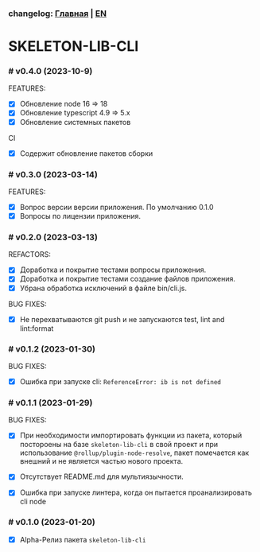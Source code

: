 ### changelog: [Главная](./../README.md) | [EN](./CHANGELOG-EN.md)

# SKELETON-LIB-CLI

### # v0.4.0 (2023-10-9)

FEATURES:

- [x] Обновление node 16 => 18
- [x] Обновление typescript 4.9 => 5.x
- [x] Обновление системных пакетов

CI

- [x] Содержит обновление пакетов сборки

### # v0.3.0 (2023-03-14)

FEATURES:

- [x] Вопрос версии версии приложения. По умолчанию 0.1.0
- [x] Вопросы по лицензии приложения.

### # v0.2.0 (2023-03-13)

REFACTORS:

- [x] Доработка и покрытие тестами вопросы приложения.
- [x] Доработка и покрытие тестами создание файлов приложения.
- [x] Убрана обработка исключений в файле bin/cli.js.

BUG FIXES:

- [x] Не перехватываются git push и не запускаются test, lint and lint:format

### # v0.1.2 (2023-01-30)

BUG FIXES:

- [x] Ошибка при запуске cli: `ReferenceError: ib is not defined`

### # v0.1.1 (2023-01-29)

BUG FIXES:

- [x] При необходимости импортировать функции из пакета, который постороены на базе `skeleton-lib-cli` в свой проект и при использование `@rollup/plugin-node-resolve`, пакет помечается как внешний и не является частью нового проекта.

- [x] Отсутствует README.md для мультиязычности.

- [x] Ошибка при запуске линтера, когда он пытается проанализировать cli node

### # v0.1.0 (2023-01-20)

- [x] Alpha-Релиз пакета `skeleton-lib-cli`
